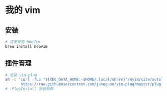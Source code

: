 # 我的 vim

## 安装

```bash
# 这里是用 NeoVim
brew install neovim
```

## 插件管理

```bash
# 安装 vim-plug
sh -c 'curl -fLo "${XDG_DATA_HOME:-$HOME/.local/share}"/nvim/site/autoload/plug.vim --create-dirs \
       https://raw.githubusercontent.com/junegunn/vim-plug/master/plug.vim'
# :PlugInstall 安装依赖
```

